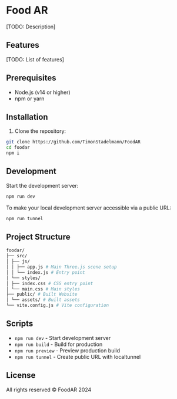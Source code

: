 # Food AR

[TODO: Description]

## Features

[TODO: List of features]

## Prerequisites

- Node.js (v14 or higher)
- npm or yarn

## Installation

1. Clone the repository:

```bash
git clone https://github.com/TimonStadelmann/FoodAR
cd foodar
npm i
```

## Development

Start the development server:

```bash
npm run dev
```

To make your local development server accessible via a public URL:

```bash
npm run tunnel
```

## Project Structure

```bash
foodar/
├── src/
│ ├── js/
│ │ ├── app.js # Main Three.js scene setup
│ │ └── index.js # Entry point
│ └── styles/
│ ├── index.css # CSS entry point
│ └── main.css # Main styles
├── public/ # Built Website
│ └── assets/ # Built assets
└── vite.config.js # Vite configuration
```

## Scripts

- `npm run dev` - Start development server
- `npm run build` - Build for production
- `npm run preview` - Preview production build
- `npm run tunnel` - Create public URL with localtunnel

## License

All rights reserved © FoodAR 2024
